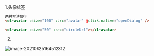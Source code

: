 

1.头像标签

```html
两种写法都行
<el-avatar :size="100" :src="avatar" @click.native="openDialog" />

<el-avatar :size="50" :src="circleUrl"></el-avatar>
```

2.

![image-20210625164512312](C:\Users\inui\AppData\Roaming\Typora\typora-user-images\image-20210625164512312.png)
